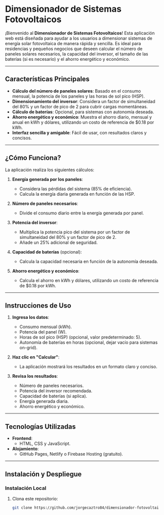 # Dimensionador de Sistemas Fotovoltaicos

¡Bienvenido al **Dimensionador de Sistemas Fotovoltaicos**! Esta aplicación web está diseñada para ayudar a los usuarios a dimensionar sistemas de energía solar fotovoltaica de manera rápida y sencilla. Es ideal para residencias y pequeños negocios que deseen calcular el número de paneles solares necesarios, la capacidad del inversor, el tamaño de las baterías (si es necesario) y el ahorro energético y económico.

---

## **Características Principales**

- **Cálculo del número de paneles solares**: Basado en el consumo mensual, la potencia de los paneles y las horas de sol pico (HSP).
- **Dimensionamiento del inversor**: Considera un factor de simultaneidad del 80% y un factor de pico de 2 para cubrir cargas momentáneas.
- **Cálculo de baterías**: Opcional, para sistemas con autonomía deseada.
- **Ahorro energético y económico**: Muestra el ahorro diario, mensual y anual en kWh y dólares, utilizando un costo de referencia de $0.18 por kWh.
- **Interfaz sencilla y amigable**: Fácil de usar, con resultados claros y concisos.

---

## **¿Cómo Funciona?**

La aplicación realiza los siguientes cálculos:

1. **Energía generada por los paneles**:
   - Considera las pérdidas del sistema (85% de eficiencia).
   - Calcula la energía diaria generada en función de las HSP.

2. **Número de paneles necesarios**:
   - Divide el consumo diario entre la energía generada por panel.

3. **Potencia del inversor**:
   - Multiplica la potencia pico del sistema por un factor de simultaneidad del 80% y un factor de pico de 2.
   - Añade un 25% adicional de seguridad.

4. **Capacidad de baterías** (opcional):
   - Calcula la capacidad necesaria en función de la autonomía deseada.

5. **Ahorro energético y económico**:
   - Calcula el ahorro en kWh y dólares, utilizando un costo de referencia de $0.18 por kWh.

---

## **Instrucciones de Uso**

1. **Ingresa los datos**:
   - Consumo mensual (kWh).
   - Potencia del panel (W).
   - Horas de sol pico (HSP) (opcional, valor predeterminado: 5).
   - Autonomía de baterías en horas (opcional, dejar vacío para sistemas on-grid).

2. **Haz clic en "Calcular"**:
   - La aplicación mostrará los resultados en un formato claro y conciso.

3. **Revisa los resultados**:
   - Número de paneles necesarios.
   - Potencia del inversor recomendada.
   - Capacidad de baterías (si aplica).
   - Energía generada diaria.
   - Ahorro energético y económico.

---

## **Tecnologías Utilizadas**

- **Frontend**:
  - HTML, CSS y JavaScript.
- **Alojamiento**:
  - GitHub Pages, Netlify o Firebase Hosting (gratuito).

---

## **Instalación y Despliegue**

### **Instalación Local**
1. Clona este repositorio:
   ```bash
   git clone https://github.com/jorgecaztro84/dimensionador-fotovoltaico

